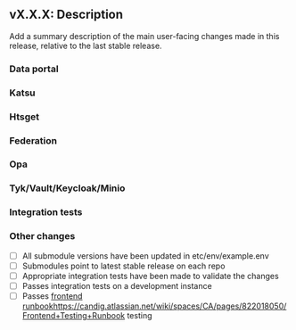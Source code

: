 ## vX.X.X: Description
Add a summary description of the main user-facing changes made in this release, relative to the last stable release.

### Data portal

### Katsu

### Htsget

### Federation

### Opa

### Tyk/Vault/Keycloak/Minio

### Integration tests

### Other changes

- [ ] All submodule versions have been updated in etc/env/example.env
- [ ] Submodules point to latest stable release on each repo
- [ ] Appropriate integration tests have been made to validate the changes
- [ ] Passes integration tests on a development instance
- [ ] Passes [frontend runbook](https://candig.atlassian.net/wiki/spaces/CA/pages/822018050/Frontend+Testing+Runbook)https://candig.atlassian.net/wiki/spaces/CA/pages/822018050/Frontend+Testing+Runbook testing
